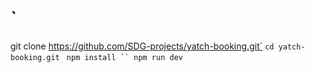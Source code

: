 # `
git clone https://github.com/SDG-projects/yatch-booking.git`
`cd yatch-booking.git `
`npm install ``
npm run dev`

